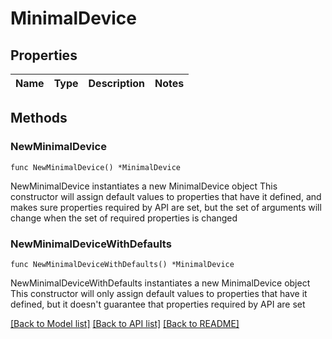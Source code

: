 # MinimalDevice

## Properties

Name | Type | Description | Notes
------------ | ------------- | ------------- | -------------

## Methods

### NewMinimalDevice

`func NewMinimalDevice() *MinimalDevice`

NewMinimalDevice instantiates a new MinimalDevice object
This constructor will assign default values to properties that have it defined,
and makes sure properties required by API are set, but the set of arguments
will change when the set of required properties is changed

### NewMinimalDeviceWithDefaults

`func NewMinimalDeviceWithDefaults() *MinimalDevice`

NewMinimalDeviceWithDefaults instantiates a new MinimalDevice object
This constructor will only assign default values to properties that have it defined,
but it doesn't guarantee that properties required by API are set


[[Back to Model list]](../README.md#documentation-for-models) [[Back to API list]](../README.md#documentation-for-api-endpoints) [[Back to README]](../README.md)


